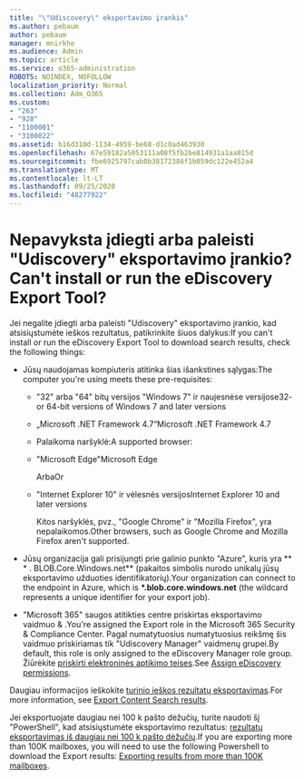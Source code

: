 ```yaml
---
title: "\"Udiscovery\" eksportavimo įrankis"
ms.author: pebaum
author: pebaum
manager: mnirkhe
ms.audience: Admin
ms.topic: article
ms.service: o365-administration
ROBOTS: NOINDEX, NOFOLLOW
localization_priority: Normal
ms.collection: Adm_O365
ms.custom:
- "263"
- "928"
- "1100001"
- "3100022"
ms.assetid: b16d310d-1134-4959-be68-d1c0ad463930
ms.openlocfilehash: 67e59182a5053111a08f5fb2be814931a1aa815d
ms.sourcegitcommit: fbe6925797cab0b38172386f1b059dc122e452a4
ms.translationtype: MT
ms.contentlocale: lt-LT
ms.lasthandoff: 09/25/2020
ms.locfileid: "48277922"
---
```

# <a name="cant-install-or-run-the-ediscovery-export-tool"></a><span data-ttu-id="c1571-102">Nepavyksta įdiegti arba paleisti "Udiscovery" eksportavimo įrankio?</span><span class="sxs-lookup"><span data-stu-id="c1571-102">Can't install or run the eDiscovery Export Tool?</span></span>

<span data-ttu-id="c1571-103">Jei negalite įdiegti arba paleisti "Udiscovery" eksportavimo įrankio, kad atsisiųstumėte ieškos rezultatus, patikrinkite šiuos dalykus:</span><span class="sxs-lookup"><span data-stu-id="c1571-103">If you can't install or run the eDiscovery Export Tool to download search results, check the following things:</span></span>
  
- <span data-ttu-id="c1571-104">Jūsų naudojamas kompiuteris atitinka šias išankstines sąlygas:</span><span class="sxs-lookup"><span data-stu-id="c1571-104">The computer you're using meets these pre-requisites:</span></span>

  - <span data-ttu-id="c1571-105">"32" arba "64" bitų versijos "Windows 7" ir naujesnėse versijose</span><span class="sxs-lookup"><span data-stu-id="c1571-105">32- or 64-bit versions of Windows 7 and later versions</span></span>

  - <span data-ttu-id="c1571-106">„Microsoft .NET Framework 4.7“</span><span class="sxs-lookup"><span data-stu-id="c1571-106">Microsoft .NET Framework 4.7</span></span>

  - <span data-ttu-id="c1571-107">Palaikoma naršyklė:</span><span class="sxs-lookup"><span data-stu-id="c1571-107">A supported browser:</span></span>

  - <span data-ttu-id="c1571-108">"Microsoft Edge"</span><span class="sxs-lookup"><span data-stu-id="c1571-108">Microsoft Edge</span></span>

    <span data-ttu-id="c1571-109">Arba</span><span class="sxs-lookup"><span data-stu-id="c1571-109">Or</span></span>

  - <span data-ttu-id="c1571-110">"Internet Explorer 10" ir vėlesnės versijos</span><span class="sxs-lookup"><span data-stu-id="c1571-110">Internet Explorer 10 and later versions</span></span>

    <span data-ttu-id="c1571-111">Kitos naršyklės, pvz., "Google Chrome" ir "Mozilla Firefox", yra nepalaikomos.</span><span class="sxs-lookup"><span data-stu-id="c1571-111">Other browsers, such as Google Chrome and Mozilla Firefox aren't supported.</span></span>

- <span data-ttu-id="c1571-112">Jūsų organizacija gali prisijungti prie galinio punkto "Azure", kuris yra \*\* \* . BLOB.Core.Windows.net\*\* (pakaitos simbolis nurodo unikalų jūsų eksportavimo užduoties identifikatorių).</span><span class="sxs-lookup"><span data-stu-id="c1571-112">Your organization can connect to the endpoint in Azure, which is **\*.blob.core.windows.net** (the wildcard represents a unique identifier for your export job).</span></span>

- <span data-ttu-id="c1571-113">"Microsoft 365" saugos atitikties centre priskirtas eksportavimo vaidmuo &amp; .</span><span class="sxs-lookup"><span data-stu-id="c1571-113">You're assigned the Export role in the Microsoft 365 Security &amp; Compliance Center.</span></span> <span data-ttu-id="c1571-114">Pagal numatytuosius numatytuosius reikšmę šis vaidmuo priskiriamas tik "Udiscovery Manager" vaidmenų grupei.</span><span class="sxs-lookup"><span data-stu-id="c1571-114">By default, this role is only assigned to the eDiscovery Manager role group.</span></span> <span data-ttu-id="c1571-115">Žiūrėkite [priskirti elektroninės aptikimo teises](https://docs.microsoft.com/microsoft-365/compliance/assign-ediscovery-permissions).</span><span class="sxs-lookup"><span data-stu-id="c1571-115">See [Assign eDiscovery permissions](https://docs.microsoft.com/microsoft-365/compliance/assign-ediscovery-permissions).</span></span>

<span data-ttu-id="c1571-116">Daugiau informacijos ieškokite [turinio ieškos rezultatų eksportavimas](https://docs.microsoft.com/microsoft-365/compliance/export-search-results).</span><span class="sxs-lookup"><span data-stu-id="c1571-116">For more information, see [Export Content Search results](https://docs.microsoft.com/microsoft-365/compliance/export-search-results).</span></span>

<span data-ttu-id="c1571-117">Jei eksportuojate daugiau nei 100 k pašto dėžučių, turite naudoti šį "PowerShell", kad atsisiųstumėte eksportavimo rezultatus:  [rezultatų eksportavimas iš daugiau nei 100 k pašto dėžučių](https://docs.microsoft.com/microsoft-365/compliance/export-search-results?view=o365-worldwide%23exporting-results-from-more-than-100000-mailboxes).</span><span class="sxs-lookup"><span data-stu-id="c1571-117">If you are exporting more than 100K mailboxes, you will need to use the following Powershell to download the Export results:  [Exporting results from more than 100K mailboxes](https://docs.microsoft.com/microsoft-365/compliance/export-search-results?view=o365-worldwide%23exporting-results-from-more-than-100000-mailboxes).</span></span>
